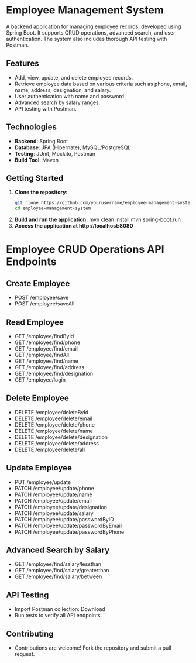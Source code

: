 # Employee Management System

A backend application for managing employee records, developed using Spring Boot. It supports CRUD operations, advanced search, and user authentication. The system also includes thorough API testing with Postman.

## Features

- Add, view, update, and delete employee records.
- Retrieve employee data based on various criteria such as phone, email, name, address, designation, and salary.
- User authentication with name and password.
- Advanced search by salary ranges.
- API testing with Postman.

## Technologies

- **Backend**: Spring Boot
- **Database**: JPA (Hibernate), MySQL/PostgreSQL
- **Testing**: JUnit, Mockito, Postman
- **Build Tool**: Maven

## Getting Started

1. **Clone the repository**:
   ```bash
   git clone https://github.com/yourusername/employee-management-system.git
   cd employee-management-system
2. **Build and run the application:**
mvn clean install
mvn spring-boot:run
3. **Access the application at http://localhost:8080**



# Employee CRUD Operations API Endpoints

## Create Employee
- POST /employee/save
- POST /employee/saveAll

## Read Employee
- GET /employee/findById
- GET /employee/find/phone
- GET /employee/find/email
- GET /employee/findAll
- GET /employee/find/name
- GET /employee/find/address
- GET /employee/find/designation
- GET /employee/login

## Delete Employee
- DELETE /employee/deleteById
- DELETE /employee/delete/email
- DELETE /employee/delete/phone
- DELETE /employee/delete/name
- DELETE /employee/delete/designation
- DELETE /employee/delete/address
- DELETE /employee/delete/all

## Update Employee
- PUT /employee/update
- PATCH /employee/update/phone
- PATCH /employee/update/name
- PATCH /employee/update/email
- PATCH /employee/update/designation
- PATCH /employee/update/salary
- PATCH /employee/update/passwordByID
- PATCH /employee/update/passwordByEmail
- PATCH /employee/update/passwordByPhone

## Advanced Search by Salary
- GET /employee/find/salary/lessthan
- GET /employee/find/salary/greaterthan
- GET /employee/find/salary/between

## API Testing
- Import Postman collection: Download
- Run tests to verify all API endpoints.

## Contributing
- Contributions are welcome! Fork the repository and submit a pull request.
